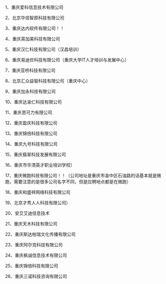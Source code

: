 1、重庆爱科信息技术有限公司

2、北京华信智原科技有限公司

3、重庆达内软件有限公司！！

4、重庆英加美科技有限公司

5、重庆汉仁科技有限公司（汉昌培训）

6、重庆易迪优科技有限公司（重庆大学IT人才培训与发展中心）

7、重庆亚桥科技有限公司

8、北京汇众益智科技有限公司（重庆中心）

9、重庆加永科技有限公司

10、重庆达渝仁科技有限公司

11、重庆思可力有限公司

12、重庆盈庆科技有限公司

13、重庆锦倍科技有限公司

14、重庆九号科技有限公司

15、重庆翡翠科技发展有限公司

16、重庆市华清英才职业培训学校）

17、重庆微跑科技有限公司！！（公司地址是重庆市渝中区石油路的话基本就是微跑，需要注意的是很多公司名字不同，但是应聘地点都是在微跑）

18、重庆和盛祥网络科技有限公司 

19、北京才秀人人科技有限公司）

20、安艾艾迪信息技术

21、重庆天木科技有限公司

22、重庆斯达柏瑞文化传播有限公司

23、重庆阿尔克科技有限公司

24、重庆枫诚信息技术有限公司

25、重庆锦倍科技有限公司

26、重庆三诺科技咨询有限公司

